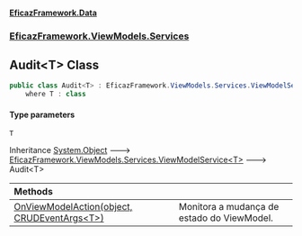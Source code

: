 #### [EficazFramework.Data](EficazFrameworkData.md 'EficazFramework Data')
### [EficazFramework.ViewModels.Services](EficazFrameworkData.md#EficazFramework_ViewModels_Services 'EficazFramework.ViewModels.Services')
## Audit&lt;T&gt; Class
```csharp
public class Audit<T> : EficazFramework.ViewModels.Services.ViewModelService<T>
    where T : class
```
#### Type parameters
<a name='EficazFramework_ViewModels_Services_Audit_T__T'></a>
`T`  
  

Inheritance [System.Object](https://docs.microsoft.com/en-us/dotnet/api/System.Object 'System.Object') &#129106; [EficazFramework.ViewModels.Services.ViewModelService&lt;](ViewModelService_T_.md 'EficazFramework.ViewModels.Services.ViewModelService&lt;T&gt;')[T](Audit_T_.md#EficazFramework_ViewModels_Services_Audit_T__T 'EficazFramework.ViewModels.Services.Audit&lt;T&gt;.T')[&gt;](ViewModelService_T_.md 'EficazFramework.ViewModels.Services.ViewModelService&lt;T&gt;') &#129106; Audit&lt;T&gt;  

| Methods | |
| :--- | :--- |
| [OnViewModelAction(object, CRUDEventArgs&lt;T&gt;)](Audit_T__OnViewModelAction(object_CRUDEventArgs_T_).md 'EficazFramework.ViewModels.Services.Audit&lt;T&gt;.OnViewModelAction(object, EficazFramework.Events.CRUDEventArgs&lt;T&gt;)') | Monitora a mudança de estado do ViewModel.<br/> |
